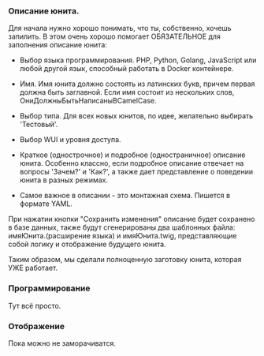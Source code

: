 ### Описание юнита.

Для начала нужно хорошо понимать, что ты, собственно, хочешь запилить.
В этом очень хорошо помогает ОБЯЗАТЕЛЬНОЕ для заполнения описание юнита:

+ Выбор языка программирования. PHP, Python, Golang, JavaScript или любой другой язык,
способный работать в Docker контейнере.

+ Имя. Имя юнита должно состоять из латинских букв, причем первая должна быть заглавной.
Если имя состоит из нескольких слов, ОниДолжныБытьНаписаныВCamelCase.

+ Выбор типа. Для всех новых юнитов, по идее, желательно выбирать 'Тестовый'.
+ Выбор WUI и уровня доступа.

+ Краткое (однострочное) и подробное (одностраничное) описание юнита.
Особенно классно, если подробное описание отвечает на вопросы 'Зачем?' и 'Как?',
а также дает представление о поведении юнита в разных режимах.

+ Cамое важное в описании - это монтажная схема. Пишется в формате YAML.

При нажатии кнопки "Сохранить изменения" описание будет сохранено в базе данных,
также будут сгенерированы два шаблонных файла: имяЮнита.(расширение языка) и имяЮнита.twig,
представляющие собой логику и отображение будущего юнита.

Таким образом, мы сделали полноценную заготовку юнита, которая УЖЕ работает.

### Программирование

Тут всё просто.

### Отображение

Пока можно не заморачиватся.
